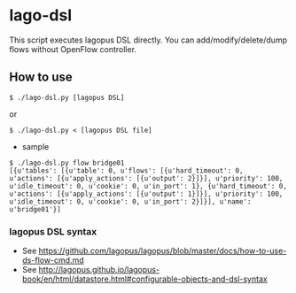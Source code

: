 # lago-dsl
This script executes lagopus DSL directly.
You can add/modify/delete/dump flows without OpenFlow controller.

## How to use

```
$ ./lago-dsl.py [lagopus DSL]
```

or

```
$ ./lago-dsl.py < [lagopus DSL file]
```


- sample
```
$ ./lago-dsl.py flow bridge01
[{u'tables': [{u'table': 0, u'flows': [{u'hard_timeout': 0, u'actions': [{u'apply_actions': [{u'output': 2}]}], u'priority': 100, u'idle_timeout': 0, u'cookie': 0, u'in_port': 1}, {u'hard_timeout': 0, u'actions': [{u'apply_actions': [{u'output': 1}]}], u'priority': 100, u'idle_timeout': 0, u'cookie': 0, u'in_port': 2}]}], u'name': u'bridge01'}]
```

### lagopus DSL syntax
  - See https://github.com/lagopus/lagopus/blob/master/docs/how-to-use-ds-flow-cmd.md
  - See http://lagopus.github.io/lagopus-book/en/html/datastore.html#configurable-objects-and-dsl-syntax
